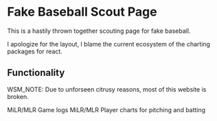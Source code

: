 # Fake Baseball Scout Page

This is a hastily thrown together scouting page for fake baseball.

I apologize for the layout, I blame the current ecosystem of the charting packages for react.

## Functionality

WSM_NOTE: Due to unforseen citrusy reasons, most of this website is broken.

MiLR/MLR Game logs
MiLR/MLR Player charts for pitching and batting
